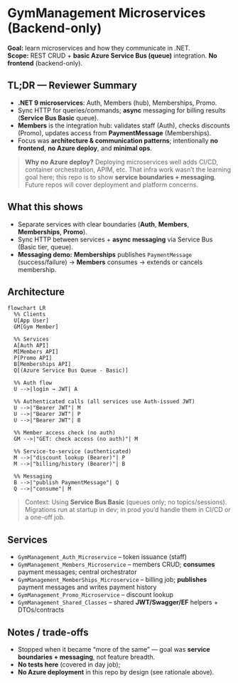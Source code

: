 # GymManagement Microservices (Backend-only)

**Goal:** learn microservices and how they communicate in .NET.  
**Scope:** REST CRUD + **basic Azure Service Bus (queue)** integration. **No frontend** (backend-only).

## TL;DR — Reviewer Summary
- **.NET 9 microservices**: Auth, Members (hub), Memberships, Promo.
- Sync HTTP for queries/commands; **async** messaging for billing results (**Service Bus Basic** queue).
- **Members** is the integration hub: validates staff (Auth), checks discounts (Promo), updates access from **PaymentMessage** (Memberships).
- Focus was **architecture & communication patterns**; intentionally **no frontend**, **no Azure deploy**, and **minimal ops**.

> **Why no Azure deploy?** Deploying microservices well adds CI/CD, container orchestration, APIM, etc. That infra work wasn’t the learning goal here; this repo is to show **service boundaries + messaging**. Future repos will cover deployment and platform concerns.

## What this shows
- Separate services with clear boundaries (**Auth**, **Members**, **Memberships**, **Promo**).
- Sync HTTP between services + **async messaging** via Service Bus (Basic tier, queue).
- **Messaging demo:** **Memberships** publishes `PaymentMessage` (success/failure) → **Members** consumes → extends or cancels membership.

## Architecture
```mermaid
flowchart LR
  %% Clients
  U[App User]
  GM[Gym Member]

  %% Services
  A[Auth API]
  M[Members API]
  P[Promo API]
  B[Memberships API]
  Q[(Azure Service Bus Queue - Basic)]

  %% Auth flow
  U -->|login → JWT| A

  %% Authenticated calls (all services use Auth-issued JWT)
  U -->|"Bearer JWT"| M
  U -->|"Bearer JWT"| P
  U -->|"Bearer JWT"| B

  %% Member access check (no auth)
  GM -->|"GET: check access (no auth)"| M

  %% Service-to-service (authenticated)
  M -->|"discount lookup (Bearer)"| P
  M -->|"billing/history (Bearer)"| B

  %% Messaging
  B -->|"publish PaymentMessage"| Q
  Q -->|"consume"| M

```
> Context: Using **Service Bus Basic** (queues only; no topics/sessions). Migrations run at startup in dev; in prod you’d handle them in CI/CD or a one-off job.

## Services
- `GymManagement_Auth_Microservice` – token issuance (staff)  
- `GymManagement_Members_Microservice` – members CRUD; **consumes** payment messages; central orchestrator  
- `GymManagement_MemberShips_Microservice` – billing job; **publishes** payment messages and writes payment history  
- `GymManagement_Promo_Microservice` – discount lookup  
- `GymManagement_Shared_Classes` – shared **JWT/Swagger/EF** helpers + DTOs/contracts

## Notes / trade-offs
- Stopped when it became “more of the same” — goal was **service boundaries + messaging**, not feature breadth.
- **No tests here** (covered in day job);
- **No Azure deployment** in this repo by design (see rationale above).
